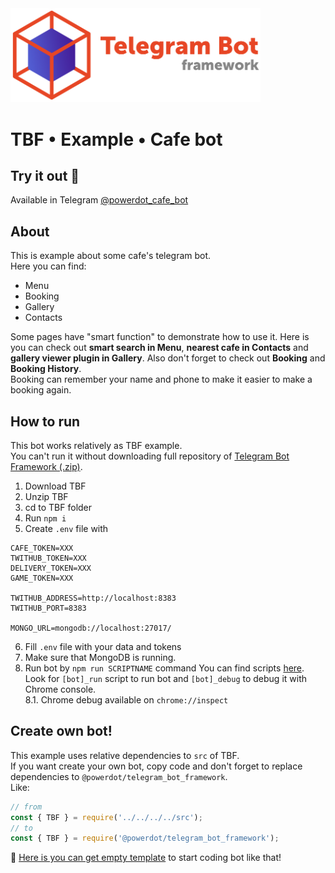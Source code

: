 <img src="https://github.com/powerdot/Telegram-Bot-Framework/blob/master/assets/head1-crop-trans.png?raw=true" width=400/>

# TBF • Example • Cafe bot

## Try it out 🚀

Available in Telegram [@powerdot_cafe_bot](https://t.me/powerdot_cafe_bot)

## About

This is example about some cafe's telegram bot.  
Here you can find:
* Menu
* Booking
* Gallery
* Contacts

Some pages have "smart function" to demonstrate how to use it.
Here is you can check out **smart search in Menu**, **nearest cafe in Contacts** and **gallery viewer plugin in Gallery**. Also don't forget to check out **Booking** and **Booking History**.  
Booking can remember your name and phone to make it easier to make a booking again.


## How to run

This bot works relatively as TBF example.  
You can't run it without downloading full repository of [Telegram Bot Framework (.zip)](https://github.com/powerdot/Telegram-Bot-Framework/archive/refs/heads/master.zip).  
1. Download TBF
2. Unzip TBF
3. cd to TBF folder
4. Run `npm i`
5. Create `.env` file with
```
CAFE_TOKEN=XXX
TWITHUB_TOKEN=XXX
DELIVERY_TOKEN=XXX
GAME_TOKEN=XXX

TWITHUB_ADDRESS=http://localhost:8383
TWITHUB_PORT=8383

MONGO_URL=mongodb://localhost:27017/
```
6. Fill `.env` file with your data and tokens
7. Make sure that MongoDB is running.
8. Run bot by `npm run SCRIPTNAME` command
You can find scripts [here](https://github.com/powerdot/Telegram-Bot-Framework/blob/master/package.json).  
Look for `[bot]_run` script to run bot and `[bot]_debug` to debug it with Chrome console.  
8.1. Chrome debug available on `chrome://inspect`

## Create own bot!

This example uses relative dependencies to `src` of TBF.  
If you want create your own bot, copy code and don't forget to replace dependencies to `@powerdot/telegram_bot_framework`.  
Like:  
```js
// from
const { TBF } = require('../../../../src');
// to
const { TBF } = require('@powerdot/telegram_bot_framework');
```

🕺 [Here is you can get empty template](https://github.com/powerdot/TBF-b-template) to start coding bot like that!
